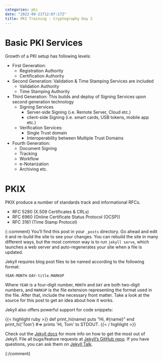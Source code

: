 ```yaml
---
categories: pki
date: "2022-09-21T12:07:17Z"
title: PKI Training - Cryptography Day 2
---
```


# Basic PKI Services
Growth of a PKI setup has following levels:
* First Generation:
  * Registration Authority
  * Certification Authority
* Second Generation:
  Validation & Time Stamping Services are included
  * Validation Authority
  * Time Stamping Authority
* Third Generation:
This builds and deploy of Signing Services upon second generation technology
  * Signing Services
    * Server-side Signing (i.e. Remote Server, Cloud etc.)
    * client-side Signing (i.e. smart cards, USB tokens, mobile app etc.)
  * Verification Services:
    * Single Trust domain
    * Interoperability between Multiple Trust Domains
* Fourth Generation:
  * Document Signing
  * Tracking
  * Workflow
  * e-Notarization
  * Archiving etc.

# PKIX
PKIX produce a number of standards track and informational RFCs.
* RFC 5280 (X.509 Certificates & CRLs)
* RFC 6960 (Online Certificate Status Protocol (OCSP))
* RFC 3161 (Time Stamp Protocol)










{::comment}
You’ll find this post in your `_posts` directory. Go ahead and edit it and re-build the site to see your changes. You can rebuild the site in many different ways, but the most common way is to run `jekyll serve`, which launches a web server and auto-regenerates your site when a file is updated.

Jekyll requires blog post files to be named according to the following format:

`YEAR-MONTH-DAY-title.MARKUP`

Where `YEAR` is a four-digit number, `MONTH` and `DAY` are both two-digit numbers, and `MARKUP` is the file extension representing the format used in the file. After that, include the necessary front matter. Take a look at the source for this post to get an idea about how it works.

Jekyll also offers powerful support for code snippets:

{{< highlight ruby >}}
def print_hi(name)
  puts "Hi, #{name}"
end
print_hi('Tom')
#=> prints 'Hi, Tom' to STDOUT.
{{< / highlight >}}

Check out the [Jekyll docs][jekyll-docs] for more info on how to get the most out of Jekyll. File all bugs/feature requests at [Jekyll’s GitHub repo][jekyll-gh]. If you have questions, you can ask them on [Jekyll Talk][jekyll-talk].

[jekyll-docs]: https://jekyllrb.com/docs/home
[jekyll-gh]:   https://github.com/jekyll/jekyll
[jekyll-talk]: https://talk.jekyllrb.com/
{:/comment}
